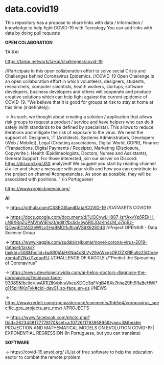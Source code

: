# data.covid19
This repository has a propose to share links with data / information / knowledge to help fight COVID-19 with Tecnology
You can add links with data by doing pull requests

**OPEN COLABORATION**

TAIKAI

https://taikai.network/taikai/challenges/covid-19

//Participate in this open collaboration effort to solve social Crisis and Challenges behind Coronavirus Epidemics.
//COVID-19 Open Challenge is an open collaboration effort in which volunteers, designers, students, researchers, computer scientists, health workers, startups, software developers, business developers and others will cooperate and produce creative solutions which can help fight against the current epidemic of COVID-19.
"We believe that it is good for groups at risk to stay at home at this time (indefinitely).

-> As such, we thought about creating a solution / application that allows risk groups to request a product / service and have helpers who can do it safely (with standards to be defined by specialists).
This allows to reduce iterations and mitigate the risk of exposure to the virus.
We need the support of: Designers, IT (Architects, Systems Administrators, Developers (Web / Mobile)), Legal (Creating associations, Digital World, GDPR), Finance (Transactions, Digital Payments / Receipts), Marketing (Disclosure, Copywrite ), Health (Epidimeologists, Doctors, Nurses and Assistants), General Support.
For those interested, join our server on Discord: https://discord.gg/JSX analyzedf
We suggest you start by reading channel # a-ler and share a message with your skills and how you can contribute to the project on channel #competencias.
As soon as possible, they will be associated with positions. " (in Portuguese)


https://www.projectopenair.org/

**AI**

-> https://github.com/CSSEGISandData/COVID-19 
//DATASETS COVID19

-> https://docs.google.com/document/d/1UQCywLH887-IzYAxvYp6REkH-uN9XBqZUPMVhWiEho0/edit?fbclid=IwAR0JOaKn4cM_g7iqBz-QOwpECtAG2eWtLv3HqBMDtfuftivaVSitX628048 
//Project OPENAIR - Data Science Group

-> https://www.kaggle.com/sudalairajkumar/novel-corona-virus-2019-dataset/tasks?taskId=508&fbclid=IwAR0jAkHKNq4cSLVy29wWxqsOKI3ZXRlFu6z25OtoeyxbmtaPZNxU1zdupFU
//CHALLENGE OF KAGGLE
//"Predict the Spreading of Coronavirus"

-> https://news.developer.nvidia.com/ai-helps-doctors-diagnose-the-coronavirus/?ncid=so-face-93089&fbclid=IwAR1IZlKvbhraVkeuKDCc3qFVgB46Xk7hha29Ft9RaBeHWPg115pHfiKoFyk#cid=dev01_so-face_en-us
//NEWS

-> https://www.reddit.com/r/pcmasterrace/comments/fhb5e4/coronavirus_specific_gpu_projects_are_now/
//PROJECTS

-> https://www.facebook.com/photo.php?fbid=2623438177778170&set=a.107261179395895&type=3&theater
PROJECTION AND MATHEMATICAL MODELS ON EVOLUTION
COVID-19 | EXPONENTIAL REGRESSION
(In Portuguese, but you can translate)

**SOFTWARE**

-> https://covid-19.ansol.org/
//List of free software to help the education sector to combat the remote problem.
